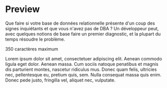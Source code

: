 # Preview

[](https://blog.octo.com/usual-suspects)

Que faire si votre base de données relationnelle présente d'un coup des signes inquiétants et que vous n'avez pas de DBA ? Un développeur peut, avec quelques notions de base faire un premier diagnostic, et la plupart du temps résoudre le problème.

350 caractères maximum

Lorem ipsum dolor sit amet, consectetuer adipiscing elit. Aenean commodo ligula eget dolor. Aenean massa. Cum sociis natoque penatibus et magnis dis parturient montes, nascetur ridiculus mus. Donec quam felis, ultricies nec, pellentesque eu, pretium quis, sem. Nulla consequat massa quis enim. Donec pede justo, fringilla vel, aliquet nec, vulputate.